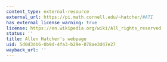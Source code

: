 ```yaml
---
content_type: external-resource
external_url: https://pi.math.cornell.edu/~hatcher/#ATI
has_external_license_warning: true
license: https://en.wikipedia.org/wiki/All_rights_reserved
status: ''
title: Allen Hatcher's webpage
uid: 5d0d3db6-0b9d-4fa3-b29e-078ae3d47e27
wayback_url: ''
---
```

